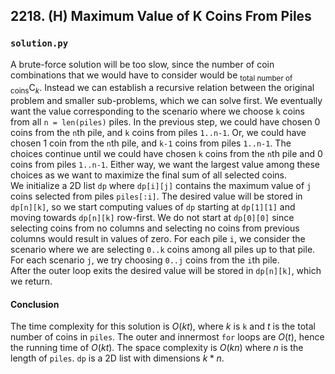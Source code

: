 ## 2218. (H) Maximum Value of K Coins From Piles

### `solution.py`
A brute-force solution will be too slow, since the number of coin combinations that we would have to consider would be $_\text{total number of coins}\text{C}_k$. Instead we can establish a recursive relation between the original problem and smaller sub-problems, which we can solve first. We eventually want the value corresponding to the scenario where we choose `k` coins from all `n = len(piles)` piles. In the previous step, we could have chosen 0 coins from the `n`th pile, and `k` coins from piles `1..n-1`. Or, we could have chosen 1 coin from the `n`th pile, and `k-1` coins from piles `1..n-1`. The choices continue until we could have chosen `k` coins from the `n`th pile and 0 coins from piles `1..n-1`. Either way, we want the largest value among these choices as we want to maximize the final sum of all selected coins.  
We initialize a 2D list `dp` where `dp[i][j]` contains the maximum value of `j` coins selected from piles `piles[:i]`. The desired value will be stored in `dp[n][k]`, so we start computing values of `dp` starting at `dp[1][1]` and moving towards `dp[n][k]` row-first. We do not start at `dp[0][0]` since selecting coins from no columns and selecting no coins from previous columns would result in values of zero. For each pile `i`, we consider the scenario where we are selecting `0..k` coins among all piles up to that pile. For each scenario `j`, we try choosing `0..j` coins from the `i`th pile.  
After the outer loop exits the desired value will be stored in `dp[n][k]`, which we return.  

#### Conclusion
The time complexity for this solution is $O(kt)$, where $k$ is `k` and $t$ is the total number of coins in `piles`. The outer and innermost `for` loops are $O(t)$, hence the running time of $O(kt)$. The space complexity is $O(kn)$ where $n$ is the length of `piles`. `dp` is a 2D list with dimensions $k*n$.  
  

